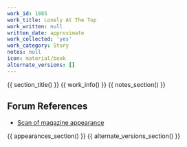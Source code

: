 ```yaml
---
work_id: 1885
work_title: Lonely At The Top
work_written: null
written_date: approximate
work_collected: 'yes'
work_category: Story
notes: null
icon: material/book
alternate_versions: []
---
```


{{ section_title() }}
{{ work_info() }}
{{ notes_section() }}
## Forum References
- [Scan of magazine appearance](https://bukowskiforum.com/threads/its-so-lonely-at-the-top-oui-march-1984.11128/)

{{ appearances_section() }}
{{ alternate_versions_section() }}